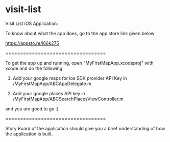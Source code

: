 visit-list
==================================

Visit List iOS Application: 

To know about what the app does, go to the app store link given below

https://appsto.re/i66k275 

==================================

To get the app up and running, open "MyFirstMapApp.xcodeproj" with xcode and do the following

1. Add your google maps for ios SDK provider API Key in /MyFirstMapApp/ABCAppDelegate.m

2. Add your google places API key in /MyFirstMapApp/ABCSearchPlacesViewController.m


and you are good to go :)

==================================

Story Board of the application should give you a brief understanding of 
how the application is built.


